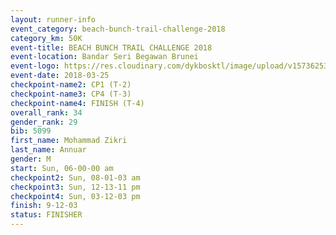 ```yaml
---
layout: runner-info 
event_category: beach-bunch-trail-challenge-2018 
category_km: 50K 
event-title: BEACH BUNCH TRAIL CHALLENGE 2018 
event-location: Bandar Seri Begawan Brunei 
event-logo: https://res.cloudinary.com/dykbosktl/image/upload/v1573625354/Logo/Logo_qug4sc.jpg 
event-date: 2018-03-25 
checkpoint-name2: CP1 (T-2) 
checkpoint-name3: CP4 (T-3) 
checkpoint-name4: FINISH (T-4) 
overall_rank: 34
gender_rank: 29
bib: 5099
first_name: Mohammad Zikri
last_name: Annuar
gender: M
start: Sun, 06-00-00 am
checkpoint2: Sun, 08-01-03 am
checkpoint3: Sun, 12-13-11 pm
checkpoint4: Sun, 03-12-03 pm
finish: 9-12-03
status: FINISHER
---
```

